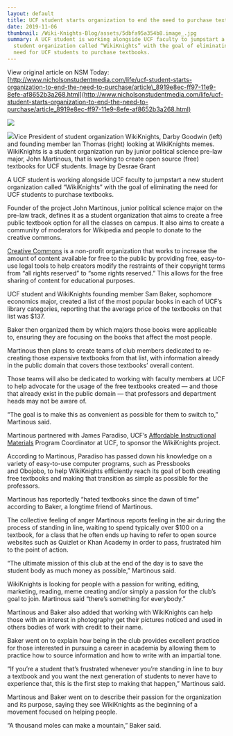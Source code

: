 ```yaml
---
layout: default
title: UCF student starts organization to end the need to purchase textbooks
date: 2019-11-06
thumbnail: /Wiki-Knights-Blog/assets/5dbfa95a354b8.image_.jpg
summary: A UCF student is working alongside UCF faculty to jumpstart a new
  student organization called “WikiKnights” with the goal of eliminating the
  need for UCF students to purchase textbooks.
---
```

View original article on NSM Today: [http://www.nicholsonstudentmedia.com/life/ucf-student-starts-organization-to-end-the-need-to-purchase/article\_8919e8ec-ff97-11e9-8efe-af8652b3a268.html](http://www.nicholsonstudentmedia.com/life/ucf-student-starts-organization-to-end-the-need-to-purchase/article_8919e8ec-ff97-11e9-8efe-af8652b3a268.html)

![](/Wiki-Knights-Blog/assets/5dbfa95a354b8.image_.jpg)

![](Wiki-Knights-Blog/assets/5dbfa95a354b8.image_.jpg)Vice President of student organization WikiKnights, Darby Goodwin (left) and founding member Ian Thomas (right) looking at WikiKnights memes. WikiKnights is a student organization run by junior political science pre-law major, John Martinous, that is working to create open source (free) textbooks for UCF students. Image by Desrae Grant

A UCF student is working alongside UCF faculty to jumpstart a new student organization called “WikiKnights” with the goal of eliminating the need for UCF students to purchase textbooks. 

Founder of the project John Martinous, junior political science major on the pre-law track, defines it as a student organization that aims to create a free public textbook option for all the classes on campus. It also aims to create a community of moderators for Wikipedia and people to donate to the creative commons.

[Creative Commons](https://creativecommons.org/) is a non-profit organization that works to increase the amount of content available for free to the public by providing free, easy-to-use legal tools to help creators modify the restraints of their copyright terms from “all rights reserved” to “some rights reserved.” This allows for the free sharing of content for educational purposes.

UCF student and WikiKnights founding member Sam Baker, sophomore economics major, created a list of the most popular books in each of UCF’s library categories, reporting that the average price of the textbooks on that list was $137.

Baker then organized them by which majors those books were applicable to, ensuring they are focusing on the books that affect the most people. 

Martinous then plans to create teams of club members dedicated to re-creating those expensive textbooks from that list, with information already in the public domain that covers those textbooks’ overall content. 

Those teams will also be dedicated to working with faculty members at UCF to help advocate for the usage of the free textbooks created ⁠— and those that already exist in the public domain ⁠— that professors and department heads may not be aware of. 

“The goal is to make this as convenient as possible for them to switch to,” Martinous said.

Martinous partnered with James Paradiso, UCF’s [Affordable Instructional Materials](https://provost.ucf.edu/initiatives/affordability/) Program Coordinator at UCF, to sponsor the WikiKnights project.

According to Martinous, Paradiso has passed down his knowledge on a variety of easy-to-use computer programs, such as Pressbooks and Obojobo, to help WikiKnights efficiently reach its goal of both creating free textbooks and making that transition as simple as possible for the professors. 

Martinous has reportedly “hated textbooks since the dawn of time” according to Baker, a longtime friend of Martinous. 

The collective feeling of anger Martinous reports feeling in the air during the process of standing in line, waiting to spend typically over $100 on a textbook, for a class that he often ends up having to refer to open source websites such as Quizlet or Khan Academy in order to pass, frustrated him to the point of action.

“The ultimate mission of this club at the end of the day is to save the student body as much money as possible,” Martinous said. 

WikiKnights is looking for people with a passion for writing, editing, marketing, reading, meme creating and/or simply a passion for the club’s goal to join. Martinous said “there’s something for everybody.” 

Martinous and Baker also added that working with WikiKnights can help those with an interest in photography get their pictures noticed and used in others bodies of work with credit to their name.

Baker went on to explain how being in the club provides excellent practice for those interested in pursuing a career in academia by allowing them to practice how to source information and how to write with an impartial tone.

“If you’re a student that’s frustrated whenever you’re standing in line to buy a textbook and you want the next generation of students to never have to experience that, this is the first step to making that happen,” Martinous said.

Martinous and Baker went on to describe their passion for the organization and its purpose, saying they see WikiKnights as the beginning of a movement focused on helping people.

“A thousand moles can make a mountain,” Baker said.